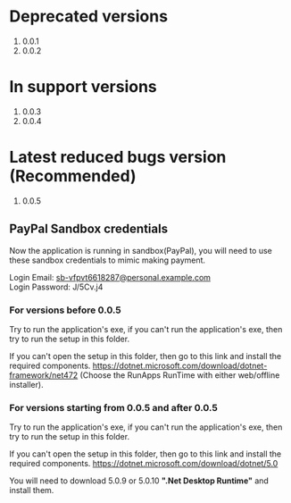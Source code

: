 # Deprecated versions
1. 0.0.1
2. 0.0.2

# In support versions
1. 0.0.3
2. 0.0.4

# Latest reduced bugs version (Recommended)
1. 0.0.5

## PayPal Sandbox credentials
Now the application is running in sandbox(PayPal), you will need to use these
sandbox credentials to mimic making payment.

Login Email: sb-vfpvt6618287@personal.example.com\
Login Password: J/5Cv.j4

### For versions before 0.0.5
Try to run the application's exe, if you can't run the application's exe, then try to run the setup in
this folder.

If you can't open the setup in this folder, then go to this link and install the required components.
https://dotnet.microsoft.com/download/dotnet-framework/net472
(Choose the RunApps RunTime with either web/offline installer).

### For versions starting from 0.0.5 and after 0.0.5
Try to run the application's exe, if you can't run the application's exe, then try to run the setup in
this folder.

If you can't open the setup in this folder, then go to this link and install the required components.
https://dotnet.microsoft.com/download/dotnet/5.0

You will need to download 5.0.9 or 5.0.10 **".Net Desktop Runtime"** and install them.
